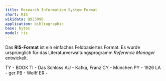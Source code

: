 ```yaml
---
title: Research Information System Format
short: RIS
wikidata: Q923990
application: bibliographic
base: bytes
model: ris
---
```


Das **RIS-Format** ist ein einfaches Feldbasiertes Format. Es wurde
ursprünglich für das Literaturverwaltungsprogramm *Reference Manager*
entwickelt.

<example>
    TY  - BOOK
    TI  - Das Schloss
    AU  - Kafka, Franz
    CY  - München
    PY  - 1926
    LA  - ger
    PB  - Wolff
    ER  - 
</example>
